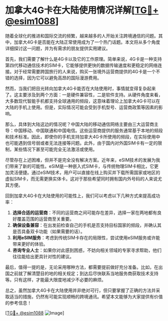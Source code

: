 # 加拿大4G卡在大陆使用情况详解[[TG💪+ @esim1088](https://t.me/s/esim1088)]

随着全球化的推进和国际交流的频繁，越来越多的人开始关注跨境通信的问题。其中，加拿大4G卡是否能在大陆正常使用成为了一个热门话题。本文将从多个角度详细探讨这一问题，并为有需求的朋友提供实用建议。

首先，我们需要了解什么是4G卡以及它的工作原理。简单来说，4G卡是一种支持第四代移动通信技术的SIM卡，它能够提供更快的数据传输速度和更稳定的网络连接。对于经常需要跨国旅行的人来说，购买一张境外运营商提供的4G卡是一个不错的选择，因为它可以避免高昂的国际漫游费用。

然而，当我们把目光转向加拿大4G卡能否在大陆使用时，事情就变得复杂起来了。这主要涉及到两个方面：一是硬件兼容性，二是软件支持。从硬件角度来看，大多数现代智能手机都支持全球通用的频段，这意味着理论上加拿大4G卡可以在大陆的手机上使用。但是，实际情况可能会受到手机型号、运营商政策等因素的影响。

那么，具体到大陆这边的情况呢？中国大陆的移动通信网络主要由三大运营商主导：中国移动、中国联通和中国电信。这些运营商提供的服务通常基于本地的频段和技术标准。因此，即使你的手机支持加拿大4G卡所使用的频段，在实际使用中也可能遇到信号弱或者无法连接等问题。此外，由于国内对外国SIM卡有一定的限制，某些情况下甚至可能完全无法激活或使用。

尽管存在上述困难，但并不是完全没有解决方案。近年来，eSIM技术的发展为我们带来了新的可能性。eSIM是一种嵌入式SIM卡，与传统物理SIM卡相比，它更加灵活便捷。通过eSIM技术，用户可以直接在线上购买并下载所需国家或地区的虚拟SIM卡，而无需更换实体卡。这对于那些希望同时拥有国内外号码的人来说尤其方便。

回到加拿大4G卡在大陆使用的可能性上，我们可以考虑以下几种方式来提高成功率：

1. **选择合适的运营商**：不同的运营商之间可能存在差异，选择一家在两地都有良好覆盖范围的运营商至关重要。
2. **确保设备兼容**：在出发前检查自己的手机是否支持目标国家的频段，并确认其是否具备双卡功能（如果需要的话）。
3. **利用eSIM服务**：考虑到传统SIM卡存在的局限性，尝试使用eSIM服务或许能带来更好的体验。
4. **咨询专业人士**：如果你对此感到困惑，不妨向相关领域的专家寻求帮助，他们往往能给出更具针对性的建议。

最后，值得一提的是，无论采用哪种方法，都需要提前做好充分准备。比如，在出国之前就了解清楚目的地的相关规定；到达后尽快联系当地服务商获取技术支持等。只有这样，才能最大限度地减少不必要的麻烦。

总之，虽然加拿大4G卡在大陆使用并非绝对可行，但只要掌握了正确的方法并采取适当的措施，仍然有可能实现顺畅的跨境通讯。希望本文能够为大家提供有价值的参考信息！

[[TG💪+ @esim1088](https://t.me/s/esim1088) ![Image](https://i.postimg.cc/4NQfJmqS/Snipaste-2025-05-13-00-14-12.png)]